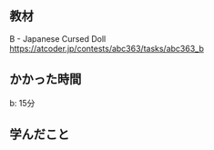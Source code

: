 ## 教材

B - Japanese Cursed Doll
https://atcoder.jp/contests/abc363/tasks/abc363_b

## かかった時間
b: 15分

## 学んだこと